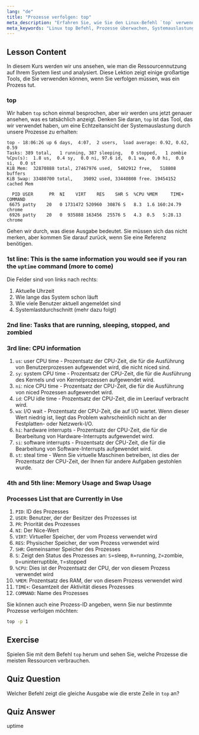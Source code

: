 ```yaml
---
lang: "de"
title: "Prozesse verfolgen: top"
meta_description: "Erfahren Sie, wie Sie den Linux-Befehl `top` verwenden, um Systemressourcen zu überwachen und Prozesse zu verfolgen. Verstehen Sie CPU-, Speicher- und Prozessdetails für die Leistungsanalyse."
meta_keywords: "Linux top Befehl, Prozesse überwachen, Systemauslastung, Linux Performance, Anfänger, Tutorial, Anleitung"
---
```


## Lesson Content

In diesem Kurs werden wir uns ansehen, wie man die Ressourcennutzung auf Ihrem System liest und analysiert. Diese Lektion zeigt einige großartige Tools, die Sie verwenden können, wenn Sie verfolgen müssen, was ein Prozess tut.

### top

Wir haben `top` schon einmal besprochen, aber wir werden uns jetzt genauer ansehen, was es tatsächlich anzeigt. Denken Sie daran, `top` ist das Tool, das wir verwendet haben, um eine Echtzeitansicht der Systemauslastung durch unsere Prozesse zu erhalten:

```plaintext
top - 18:06:26 up 6 days,  4:07,  2 users,  load average: 0.92, 0.62, 0.59
Tasks: 389 total,   1 running, 387 sleeping,   0 stopped,   1 zombie
%Cpu(s):  1.8 us,  0.4 sy,  0.0 ni, 97.6 id,  0.1 wa,  0.0 hi,  0.0 si,  0.0 st
KiB Mem:  32870888 total, 27467976 used,  5402912 free,   518808 buffers
KiB Swap: 33480700 total,    39892 used, 33440808 free. 19454152 cached Mem

  PID USER      PR  NI    VIRT    RES    SHR S  %CPU %MEM     TIME+ COMMAND
 6675 patty    20   0 1731472 520960  30876 S   8.3  1.6 160:24.79 chrome
 6926 patty    20   0  935888 163456  25576 S   4.3  0.5   5:28.13 chrome
```

Gehen wir durch, was diese Ausgabe bedeutet. Sie müssen sich das nicht merken, aber kommen Sie darauf zurück, wenn Sie eine Referenz benötigen.

### 1st line: This is the same information you would see if you ran the `uptime` command (more to come)

Die Felder sind von links nach rechts:

1. Aktuelle Uhrzeit
2. Wie lange das System schon läuft
3. Wie viele Benutzer aktuell angemeldet sind
4. Systemlastdurchschnitt (mehr dazu folgt)

### 2nd line: Tasks that are running, sleeping, stopped, and zombied

### 3rd line: CPU information

1. `us`: user CPU time - Prozentsatz der CPU-Zeit, die für die Ausführung von Benutzerprozessen aufgewendet wird, die nicht niced sind.
2. `sy`: system CPU time - Prozentsatz der CPU-Zeit, die für die Ausführung des Kernels und von Kernelprozessen aufgewendet wird.
3. `ni`: nice CPU time - Prozentsatz der CPU-Zeit, die für die Ausführung von niced Prozessen aufgewendet wird.
4. `id`: CPU idle time - Prozentsatz der CPU-Zeit, die im Leerlauf verbracht wird.
5. `wa`: I/O wait - Prozentsatz der CPU-Zeit, die auf I/O wartet. Wenn dieser Wert niedrig ist, liegt das Problem wahrscheinlich nicht an der Festplatten- oder Netzwerk-I/O.
6. `hi`: hardware interrupts - Prozentsatz der CPU-Zeit, die für die Bearbeitung von Hardware-Interrupts aufgewendet wird.
7. `si`: software interrupts - Prozentsatz der CPU-Zeit, die für die Bearbeitung von Software-Interrupts aufgewendet wird.
8. `st`: steal time - Wenn Sie virtuelle Maschinen betreiben, ist dies der Prozentsatz der CPU-Zeit, der Ihnen für andere Aufgaben gestohlen wurde.

### 4th and 5th line: Memory Usage and Swap Usage

### Processes List that are Currently in Use

1. `PID`: ID des Prozesses
2. `USER`: Benutzer, der der Besitzer des Prozesses ist
3. `PR`: Priorität des Prozesses
4. `NI`: Der Nice-Wert
5. `VIRT`: Virtueller Speicher, der vom Prozess verwendet wird
6. `RES`: Physischer Speicher, der vom Prozess verwendet wird
7. `SHR`: Gemeinsamer Speicher des Prozesses
8. `S`: Zeigt den Status des Prozesses an: `S`=sleep, `R`=running, `Z`=zombie, `D`=uninterruptible, `T`=stopped
9. `%CPU`: Dies ist der Prozentsatz der CPU, der von diesem Prozess verwendet wird
10. `%MEM`: Prozentsatz des RAM, der von diesem Prozess verwendet wird
11. `TIME+`: Gesamtzeit der Aktivität dieses Prozesses
12. `COMMAND`: Name des Prozesses

Sie können auch eine Prozess-ID angeben, wenn Sie nur bestimmte Prozesse verfolgen möchten:

```bash
top -p 1
```

## Exercise

Spielen Sie mit dem Befehl `top` herum und sehen Sie, welche Prozesse die meisten Ressourcen verbrauchen.

## Quiz Question

Welcher Befehl zeigt die gleiche Ausgabe wie die erste Zeile in `top` an?

## Quiz Answer

uptime

